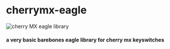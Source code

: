 cherrymx-eagle
==============

![cherry MX eagle library](http://i.imgur.com/2zYGZb8.jpg)

#### a very basic barebones eagle library for cherry mx keyswitches
